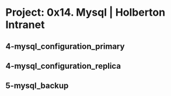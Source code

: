 # Project: 0x14. Mysql | Holberton Intranet
## 4-mysql_configuration_primary  
## 4-mysql_configuration_replica  
## 5-mysql_backup
